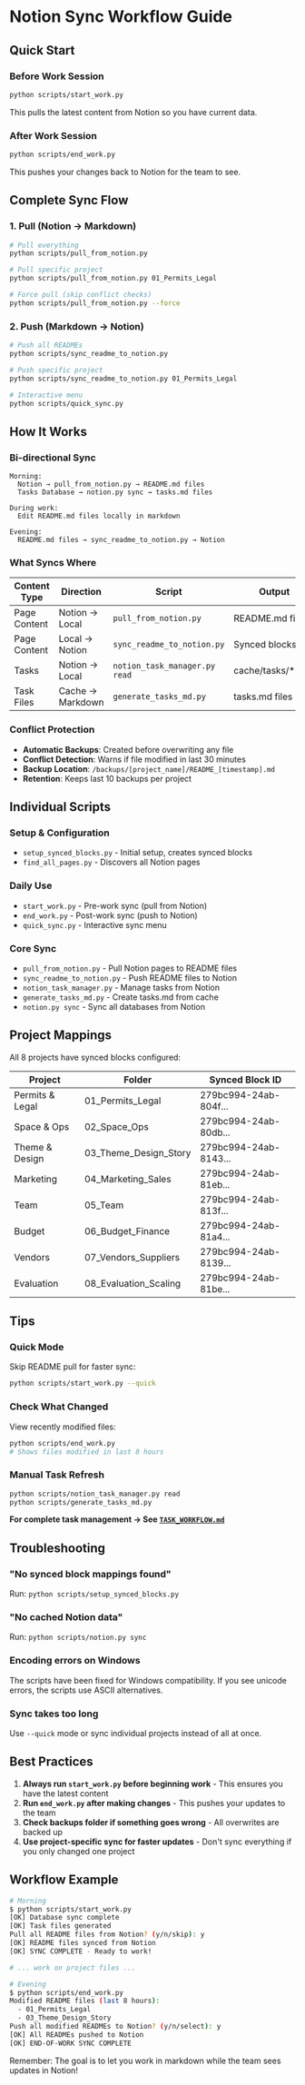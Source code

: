 # Notion Sync Workflow Guide

## Quick Start

### Before Work Session
```bash
python scripts/start_work.py
```
This pulls the latest content from Notion so you have current data.

### After Work Session
```bash
python scripts/end_work.py
```
This pushes your changes back to Notion for the team to see.

## Complete Sync Flow

### 1. Pull (Notion → Markdown)
```bash
# Pull everything
python scripts/pull_from_notion.py

# Pull specific project
python scripts/pull_from_notion.py 01_Permits_Legal

# Force pull (skip conflict checks)
python scripts/pull_from_notion.py --force
```

### 2. Push (Markdown → Notion)
```bash
# Push all READMEs
python scripts/sync_readme_to_notion.py

# Push specific project
python scripts/sync_readme_to_notion.py 01_Permits_Legal

# Interactive menu
python scripts/quick_sync.py
```

## How It Works

### Bi-directional Sync

```
Morning:
  Notion → pull_from_notion.py → README.md files
  Tasks Database → notion.py sync → tasks.md files

During work:
  Edit README.md files locally in markdown

Evening:
  README.md files → sync_readme_to_notion.py → Notion
```

### What Syncs Where

| Content Type | Direction | Script | Output |
|-------------|-----------|---------|---------|
| Page Content | Notion → Local | `pull_from_notion.py` | README.md files |
| Page Content | Local → Notion | `sync_readme_to_notion.py` | Synced blocks |
| Tasks | Notion → Local | `notion_task_manager.py read` | cache/tasks/*.json |
| Task Files | Cache → Markdown | `generate_tasks_md.py` | tasks.md files |

### Conflict Protection

- **Automatic Backups**: Created before overwriting any file
- **Conflict Detection**: Warns if file modified in last 30 minutes
- **Backup Location**: `/backups/[project_name]/README_[timestamp].md`
- **Retention**: Keeps last 10 backups per project

## Individual Scripts

### Setup & Configuration
- `setup_synced_blocks.py` - Initial setup, creates synced blocks
- `find_all_pages.py` - Discovers all Notion pages

### Daily Use
- `start_work.py` - Pre-work sync (pull from Notion)
- `end_work.py` - Post-work sync (push to Notion)
- `quick_sync.py` - Interactive sync menu

### Core Sync
- `pull_from_notion.py` - Pull Notion pages to README files
- `sync_readme_to_notion.py` - Push README files to Notion
- `notion_task_manager.py` - Manage tasks from Notion
- `generate_tasks_md.py` - Create tasks.md from cache
- `notion.py sync` - Sync all databases from Notion

## Project Mappings

All 8 projects have synced blocks configured:

| Project | Folder | Synced Block ID |
|---------|--------|-----------------|
| Permits & Legal | 01_Permits_Legal | 279bc994-24ab-804f... |
| Space & Ops | 02_Space_Ops | 279bc994-24ab-80db... |
| Theme & Design | 03_Theme_Design_Story | 279bc994-24ab-8143... |
| Marketing | 04_Marketing_Sales | 279bc994-24ab-81eb... |
| Team | 05_Team | 279bc994-24ab-813f... |
| Budget | 06_Budget_Finance | 279bc994-24ab-81a4... |
| Vendors | 07_Vendors_Suppliers | 279bc994-24ab-8139... |
| Evaluation | 08_Evaluation_Scaling | 279bc994-24ab-81be... |

## Tips

### Quick Mode
Skip README pull for faster sync:
```bash
python scripts/start_work.py --quick
```

### Check What Changed
View recently modified files:
```bash
python scripts/end_work.py
# Shows files modified in last 8 hours
```

### Manual Task Refresh
```bash
python scripts/notion_task_manager.py read
python scripts/generate_tasks_md.py
```

**For complete task management → See [`TASK_WORKFLOW.md`](TASK_WORKFLOW.md)**

## Troubleshooting

### "No synced block mappings found"
Run: `python scripts/setup_synced_blocks.py`

### "No cached Notion data"
Run: `python scripts/notion.py sync`

### Encoding errors on Windows
The scripts have been fixed for Windows compatibility. If you see unicode errors, the scripts use ASCII alternatives.

### Sync takes too long
Use `--quick` mode or sync individual projects instead of all at once.

## Best Practices

1. **Always run `start_work.py` before beginning work** - This ensures you have the latest content
2. **Run `end_work.py` after making changes** - This pushes your updates to the team
3. **Check backups folder if something goes wrong** - All overwrites are backed up
4. **Use project-specific sync for faster updates** - Don't sync everything if you only changed one project

## Workflow Example

```bash
# Morning
$ python scripts/start_work.py
[OK] Database sync complete
[OK] Task files generated
Pull all README files from Notion? (y/n/skip): y
[OK] README files synced from Notion
[OK] SYNC COMPLETE - Ready to work!

# ... work on project files ...

# Evening
$ python scripts/end_work.py
Modified README files (last 8 hours):
  - 01_Permits_Legal
  - 03_Theme_Design_Story
Push all modified READMEs to Notion? (y/n/select): y
[OK] All READMEs pushed to Notion
[OK] END-OF-WORK SYNC COMPLETE
```

Remember: The goal is to let you work in markdown while the team sees updates in Notion!